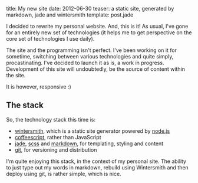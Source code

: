 title: My new site
date: 2012-06-30
teaser: a static site, generated by markdown, jade and wintersmith
template: post.jade

I decided to rewrite my personal website. And, this is it! As usual, I've gone for an entirely new set of technologies (it helps me to get perspective on the core set of technologies I use daily).

The site and the programming isn't perfect. I've been working on it for sometime, switching between various technologies and quite simply, procastinating. I've decided to launch it as is, a work in progress. Development of this site will undoubtedly, be the source of content within the site.

It is however, responsive :)

## The stack

So, the technology stack this time is:

 *   [wintersmith](http://jnordberg.github.com/wintersmith/), which is a static site generator powered by [node.js](http://nodejs.org)
 *   [coffeescript](http://coffeescript.org/), rather than JavaScript
 *   [jade](http://jade-lang.com/), [scss](http://sass-lang.com/) and [markdown](http://daringfireball.net/projects/markdown/), for templating, styling and content
 *   [git](http://git-scm.com/), for versioning and distribution

I'm quite enjoying this stack, in the context of my personal site. The ability to just type out my words in markdown, rebuild using Wintersmith and then deploy using git, is rather simple, which is nice.